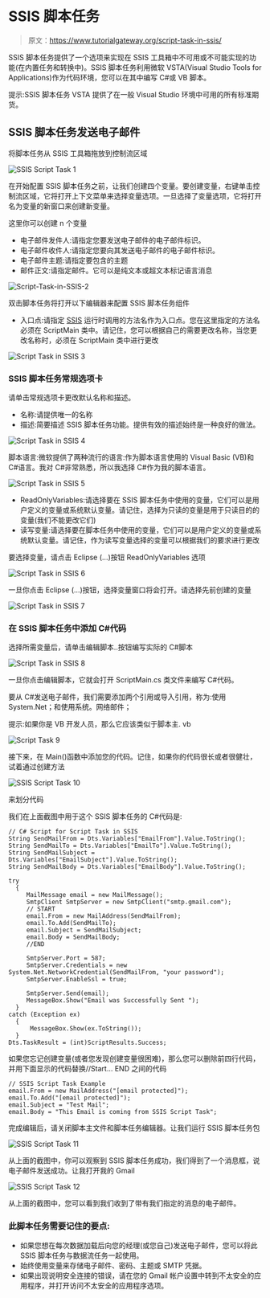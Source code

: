 # SSIS 脚本任务

> 原文：<https://www.tutorialgateway.org/script-task-in-ssis/>

SSIS 脚本任务提供了一个选项来实现在 SSIS 工具箱中不可用或不可能实现的功能(在内置任务和转换中)。SSIS 脚本任务利用微软 VSTA(Visual Studio Tools for Applications)作为代码环境，您可以在其中编写 C#或 VB 脚本。

提示:SSIS 脚本任务 VSTA 提供了在一般 Visual Studio 环境中可用的所有标准期货。

## SSIS 脚本任务发送电子邮件

将脚本任务从 SSIS 工具箱拖放到控制流区域

![SSIS Script Task 1](img/de6c9c62a70e854fade8c07e694714bc.png)

在开始配置 SSIS 脚本任务之前，让我们创建四个变量。要创建变量，右键单击控制流区域，它将打开上下文菜单来选择变量选项。一旦选择了变量选项，它将打开名为变量的新窗口来创建新变量。

这里你可以创建 n 个变量

*   电子邮件发件人:请指定您要发送电子邮件的电子邮件标识。
*   电子邮件收件人:请指定您要向其发送电子邮件的电子邮件标识。
*   电子邮件主题:请指定要包含的主题
*   邮件正文:请指定邮件。它可以是纯文本或超文本标记语言消息

![Script-Task-in-SSIS-2](img/34e196af69df4acc99d3207d048d137f.png)

双击脚本任务将打开以下编辑器来配置 SSIS 脚本任务组件

*   入口点:请指定 [SSIS](https://www.tutorialgateway.org/ssis/) 运行时调用的方法名作为入口点。您在这里指定的方法名必须在 ScriptMain 类中。请记住，您可以根据自己的需要更改名称，当您更改名称时，必须在 ScriptMain 类中进行更改

![Script Task in SSIS 3](img/381a825bfb53938b84004b66f0952977.png)

### SSIS 脚本任务常规选项卡

请单击常规选项卡更改默认名称和描述。

*   名称:请提供唯一的名称
*   描述:简要描述 SSIS 脚本任务功能。提供有效的描述始终是一种良好的做法。

![Script Task in SSIS 4](img/234c605a569c6642e978b05c3eb31ba6.png)

脚本语言:微软提供了两种流行的语言:作为脚本语言使用的 Visual Basic (VB)和 C#语言。我对 C#非常熟悉，所以我选择 C#作为我的脚本语言。

![Script Task in SSIS 5](img/bf76075f55570a8a0d89f168c3d35859.png)

*   ReadOnlyVariables:请选择要在 SSIS 脚本任务中使用的变量，它们可以是用户定义的变量或系统默认变量。请记住，选择为只读的变量是用于只读目的的变量(我们不能更改它们)
*   读写变量:请选择要在脚本任务中使用的变量，它们可以是用户定义的变量或系统默认变量。请记住，作为读写变量选择的变量可以根据我们的要求进行更改

要选择变量，请点击 Eclipse (…)按钮 ReadOnlyVariables 选项

![Script Task in SSIS 6](img/6e7b75a3c47533fb5c33b686ef6ea178.png)

一旦你点击 Eclipse (…)按钮，选择变量窗口将会打开。请选择先前创建的变量

![Script Task in SSIS 7](img/56e5a83431ca535f3e3963ddd0f231d3.png)

### 在 SSIS 脚本任务中添加 C#代码

选择所需变量后，请单击编辑脚本..按钮编写实际的 C#脚本

![Script Task in SSIS 8](img/324919bca8ca13487c3173de5da019d4.png)

一旦你点击编辑脚本，它就会打开 ScriptMain.cs 类文件来编写 C#代码。

要从 C#发送电子邮件，我们需要添加两个引用或导入引用，称为:使用 System.Net；和使用系统。网络邮件；

提示:如果你是 VB 开发人员，那么它应该类似于脚本主. vb

![Script Task 9](img/9b31a61876998460040affa02e4ccb77.png)

接下来，在 Main()函数中添加您的代码。记住，如果你的代码很长或者很健壮，试着通过创建方法

![SSIS Script Task 10](img/d31d78c6f91e562fb36702dbe0d9ba95.png)

来划分代码

我们在上面截图中用于这个 SSIS 脚本任务的 C#代码是:

```
// C# Script for Script Task in SSIS
String SendMailFrom = Dts.Variables["EmailFrom"].Value.ToString();
String SendMailTo = Dts.Variables["EmailTo"].Value.ToString();
String SendMailSubject = Dts.Variables["EmailSubject"].Value.ToString();
String SendMailBody = Dts.Variables["EmailBody"].Value.ToString();

try
  {
     MailMessage email = new MailMessage();
     SmtpClient SmtpServer = new SmtpClient("smtp.gmail.com");
     // START
     email.From = new MailAddress(SendMailFrom);
     email.To.Add(SendMailTo);
     email.Subject = SendMailSubject;
     email.Body = SendMailBody;
     //END

     SmtpServer.Port = 587;
     SmtpServer.Credentials = new System.Net.NetworkCredential(SendMailFrom, "your password");
     SmtpServer.EnableSsl = true;

     SmtpServer.Send(email);
     MessageBox.Show("Email was Successfully Sent ");
  }
catch (Exception ex)
  {
      MessageBox.Show(ex.ToString());
  }
Dts.TaskResult = (int)ScriptResults.Success;
```

如果您忘记创建变量(或者您发现创建变量很困难)，那么您可以删除前四行代码，并用下面显示的代码替换//Start… END 之间的代码

```
// SSIS Script Task Example
email.From = new MailAddress("[email protected]");
email.To.Add("[email protected]");
email.Subject = "Test Mail";
email.Body = "This Email is coming from SSIS Script Task";
```

完成编辑后，请关闭脚本主文件和脚本任务编辑器。让我们运行 SSIS 脚本任务包

![SSIS Script Task 11](img/1fdb83fecfd4e59d49a2c81842395ce3.png)

从上面的截图中，你可以观察到 SSIS 脚本任务成功，我们得到了一个消息框，说电子邮件发送成功。让我打开我的 Gmail

![SSIS Script Task 12](img/43f147d6d6bb291e20b9ddb473af25f8.png)

从上面的截图中，您可以看到我们收到了带有我们指定的消息的电子邮件。

### 此脚本任务需要记住的要点:

*   如果您想在每次数据加载后向您的经理(或您自己)发送电子邮件，您可以将此 SSIS 脚本任务与数据流任务一起使用。
*   始终使用变量来存储电子邮件、密码、主题或 SMTP 凭据。
*   如果出现说明安全连接的错误，请在您的 Gmail 帐户设置中转到不太安全的应用程序，并打开访问不太安全的应用程序选项。